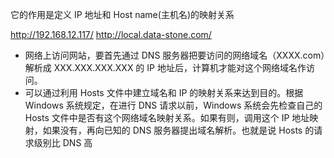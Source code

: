 它的作用是定义 IP 地址和 Host name(主机名)的映射关系

http://192.168.12.117/ http://local.data-stone.com/

- 网络上访问网站，要首先通过 DNS 服务器把要访问的网络域名（XXXX.com）解析成 XXX.XXX.XXX.XXX 的 IP 地址后，计算机才能对这个网络域名作访问。
- 可以通过利用 Hosts 文件中建立域名和 IP 的映射关系来达到目的。根据 Windows 系统规定，在进行 DNS 请求以前，Windows 系统会先检查自己的 Hosts 文件中是否有这个网络域名映射关系。如果有则，调用这个 IP 地址映射，如果没有，再向已知的 DNS 服务器提出域名解析。也就是说 Hosts 的请求级别比 DNS 高
